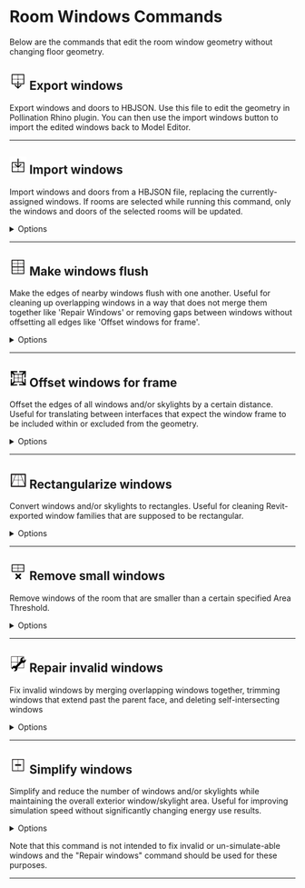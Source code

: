 # Room Windows Commands

Below are the commands that edit the room window geometry without changing floor geometry.

## <img src="images/export-windows.svg" width="30" height="30"> Export windows

Export windows and doors to HBJSON. Use this file to edit the geometry in Pollination Rhino plugin. You can then use the import windows button to import the edited windows back to Model Editor.

---

## <img src="images/import-windows.svg" width="30" height="30"> Import windows

Import windows and doors from a HBJSON file, replacing the currently-assigned windows. If rooms are selected while running this command, only the windows and doors of the selected rooms will be updated.

<details>

<summary>Options</summary>

**Projection Distance**

  The distance used to project the window/door geometry onto parent rooms. Set to zero to have windows/doors only be added if they are coplanar with a room wall or roof.

**Angle Tolerance**

  Angle tolerance in degrees, which sets the maximum angle difference between the normal vectors of the window and wall at which point the window will be projected onto the wall and assigned to it.

**Is Revit Sourced**

  Select if the HBJSON file with windows has been exported directly from the Revit model. If so, the window geometry will be synchronized with the model's units and coordinate system if they have changed from the original Revit model.

</details>

---

## <img src="images/make-windows-flush.svg" width="30" height="30"> Make windows flush

Make the edges of nearby windows flush with one another. Useful for cleaning up overlapping windows in a way that does not merge them together like 'Repair Windows' or removing gaps between windows without offsetting all edges like 'Offset windows for frame'.

<details>

<summary>Options</summary>

**Distance**

  The maximin distance that the edges of nearby windows will be moved in order to make them flush with one another

**Ignore Skylights**

  Select to have the skylights left as they are during the operation

**Ignore Windows**

  Select to have the windows left as they are during the operation

</details>

---

## <img src="images/offset-windows.svg" width="30" height="30"> Offset windows for frame

Offset the edges of all windows and/or skylights by a certain distance. Useful for translating between interfaces that expect the window frame to be included within or excluded from the geometry.

<details>

<summary>Options</summary>

**Offset Distance**

  The distance to offset the edges all windows and/or skylights. Positive values will offset the windows outwards (adding frame). Negative will offset the windows inwards (removing frame)

**Overlap Resolve Method**

  The method that should be used for resolving overlaps between windows if offsetting causes them to collide. 'Offset To Flush' will make window edges flush at the centerline between windows that are closer than 2 times the offset distance. 'Offset And Merge' will join windows together that overlap after offsetting. 'Make Flush Only' will only make close windows flush without performing any additional offset of the boundary around each flush group

**Ignore Skylights**

  Select to have the skylights left as they are during the offset operation

**Ignore Windows**

  Select to have the windows left as they are during the offset operation

</details>

---

## <img src="images/rectangularize-windows.svg" width="30" height="30"> Rectangularize windows

Convert windows and/or skylights to rectangles. Useful for cleaning Revit-exported window families that are supposed to be rectangular.

<details>

<summary>Options</summary>

**Max Area Change Percent**

  A number for the maximum percent change in area that is allowed by the operation. For example, setting this to 100 will allow windows to double in size (instead of leaving them un-rectangularized). Set to a negative number to have all windows rectangularized no matter the change in area

**Ignore Skylights**

  Select to have all skylights left as they are during the rectangularize operation

**Ignore Windows**

  Select to have all windows left as they are during the rectangularize operation

</details>

---

## <img src="images/remove-windows.svg" width="30" height="30"> Remove small windows

Remove windows of the room that are smaller than a certain specified Area Threshold.

<details>

<summary>Options</summary>

**Area Threshold**

  The area of a window below which it will be removed

**Ignore Skylights**

  Select to have all skylights left as they are during the operation

**Ignore Windows**

  Select to have all windows left as they are during the operation

</details>

---

## <img src="images/repair-windows.svg" width="30" height="30"> Repair invalid windows

Fix invalid windows by merging overlapping windows together, trimming windows that extend past the parent face, and deleting self-intersecting windows

<details>

<summary>Options</summary>

**Parent Edge Offset**

  A number for the distance from the parent face edges to which windows will be trimmed. Entering a non-zero number here can ensure that space is left on parent faces to account for window frames

**Rectangle**

  Select to have overlapping window geometries resolved by replacing them with a boundary rectangle around the overlapped group instead of boolean unioning the overlapped geometries. Useful in cases where a dozen or more geometries overlap with one another such that the unioned result is not as clean or desirable as a bounding rectangle

</details>

---

## <img src="images/simplify-windows.svg" width="30" height="30"> Simplify windows

Simplify and reduce the number of windows and/or skylights while maintaining the overall exterior window/skylight area. Useful for improving simulation speed without significantly changing energy use results.

<details>

<summary>Options</summary>

**Merge Distance**

  The maximum distance between windows at which point they will be merged together into a single simpler window

**Single Window**

  Select to have the windows simplified to a single window within the center of each wall, which matches the overall area of the original windows

**Delete Doors**

  Select to have all doors removed from the rooms, which often have a small impact on overall building energy use

**Delete Interior**

  Select to have the interior windows and doors removed from the rooms, which often have a negligible impact on overall building energy use

**Ignore Skylights**

  Select to have all skylights left exactly as they are during the operation

**Ignore Windows**

  Select to have all windows left exactly as they are during the operation

</details>

Note that this command is not intended to fix invalid or un-simulate-able windows and the "Repair windows" command should be used for these purposes.

---